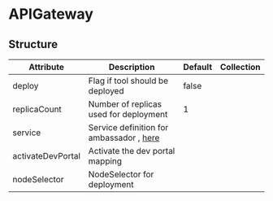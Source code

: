 # APIGateway 
 

## Structure 
 

| Attribute         | Description                                                      | Default | Collection  |
| ----------------- | ---------------------------------------------------------------- | ------- | ----------  |
| deploy            | Flag if tool should be deployed                                  |  false  |             |
| replicaCount      | Number of replicas used for deployment                           |  1      |             |
| service           | Service definition for ambassador , [here](AmbassadorService.md) |         |             |
| activateDevPortal | Activate the dev portal mapping                                  |         |             |
| nodeSelector      | NodeSelector for deployment                                      |         |             |